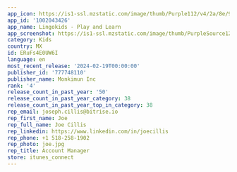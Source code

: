 ```yaml
---
app_icon: https://is1-ssl.mzstatic.com/image/thumb/Purple112/v4/2a/8e/90/2a8e9050-8502-cbd2-40aa-fd8c6b73283d/AppIconLisa-0-0-1x_U007epad-0-0-0-85-220.png/1024x1024bb.png
app_id: '1002043426'
app_name: Lingokids - Play and Learn
app_screenshot: https://is1-ssl.mzstatic.com/image/thumb/PurpleSource126/v4/8c/8f/5e/8c8f5e70-f441-bcac-3c67-26a85df11cf5/826609e4-07f5-4ac4-be61-013fced8c41b_5.5-Winning_Test_Set-Creative_refresh_localisation-EN-1.png/1242x2208bb.png
category: Kids
country: MX
id: ERuFs4E0UW6I
language: en
most_recent_release: '2024-02-19T00:00:00'
publisher_id: '777748110'
publisher_name: Monkimun Inc
rank: '4'
release_count_in_past_year: '50'
release_count_in_past_year_category: 38
release_count_in_past_year_top_in_category: 38
rep_email: joseph.cillis@bitrise.io
rep_first_name: Joe
rep_full_name: Joe Cillis
rep_linkedin: https://www.linkedin.com/in/joecillis
rep_phone: +1 518-258-1902
rep_photo: joe.jpg
rep_title: Account Manager
store: itunes_connect
---
```

